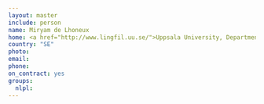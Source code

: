 ```yaml
---
layout: master
include: person
name: Miryam de Lhoneux
home: <a href="http://www.lingfil.uu.se/">Uppsala University, Department of Linguistics and Philology</a>
country: "SE"
photo:
email:
phone:
on_contract: yes
groups:
  nlpl:
---
```


